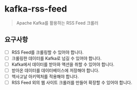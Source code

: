 # kafka-rss-feed

> Apache Kafka를 활용하는 RSS Feed 크롤러

## 요구사항
- [ ] RSS Feed를 크롤링할 수 있어야 합니다.
- [ ] 크롤링한 데이터를 Kafka로 넘길 수 있어야 합니다.
- [ ] Kafka에서 데이터를 받아와 액션을 취할 수 있어야 합니다.
- [ ] 받아온 데이터를 데이터베이스에 저장해야 합니다.
- [ ] 헥사고날 아키텍처를 적용해야 합니다.
- [ ] RSS Feed 외의 웹 사이트 크롤러를 만들어 확장할 수 있어야 합니다.